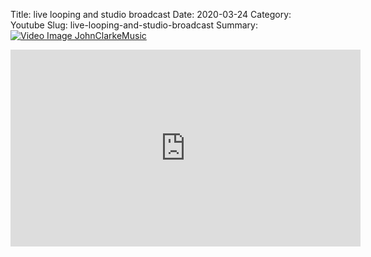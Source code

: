 Title: live looping and studio broadcast
Date: 2020-03-24
Category: Youtube
Slug: live-looping-and-studio-broadcast
Summary: <a href="/live-looping-and-studio-broadcast.html/"><img src="https://i.ytimg.com/vi/HfZgQYtlsFw/hqdefault.jpg" alt="Video Image JohnClarkeMusic"></a>

<iframe width="560" height="315" src="https://www.youtube.com/embed/HfZgQYtlsFw" title="YouTube video player" frameborder="0" allow="accelerometer; autoplay; clipboard-write; encrypted-media; gyroscope; picture-in-picture" allowfullscreen></iframe>

